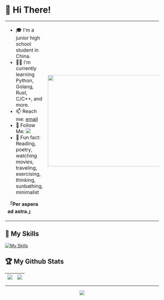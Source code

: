 # 👋 Hi There!

<table>
<tr>
<td valign="top"  width="50%">

- 🎓 I'm a junior high school student in China.
- 👨‍💻 I'm currently learning Python, Golang, Rust, C/C++, and more.
- 📫 Reach me: [email](mailto:xshaw201@gmail.com)
- 👏 Follow Me: [![](https://img.shields.io/github/followers/Siyuuun?label=follow%20me&style=social)](https://github.com/Siyuuun/)
- 🎣 Fun fact: Reading, poetry, watching movies, traveling, exercising, thinking, sunbathing, minimalist

**「Per aspera ad astra.」**
</td>
<td valign="center"  width="100%" height="100%">
<img src="https://github.com/anzhihe/anzhihe/blob/main/.github/workflows/Le%20Petit%20Prince.gif" width="500" height="300">
</td>
</tr>
</table>

## 🧰 My Skills
[![My Skills](https://skillicons.dev/icons?i=arch,arduino,c,cloudflare,css,git,github,gmail,go,html,js,md,nodejs,npm,powershell,py,rust,vscode,vue,windows)](https://skillicons.dev)

## 🏆 My Github Stats

|![](https://github-readme-stats.vercel.app/api?username=Siyuuun)|![](https://github-readme-stats.vercel.app/api/top-langs/?username=Siyuuun&layout=compact&hide_border=true&langs_count=10)|
|-|-|

---

<div align="center">

![](https://count.getloli.com/get/@:Siyuuun?theme=gelbooru)

</div>

